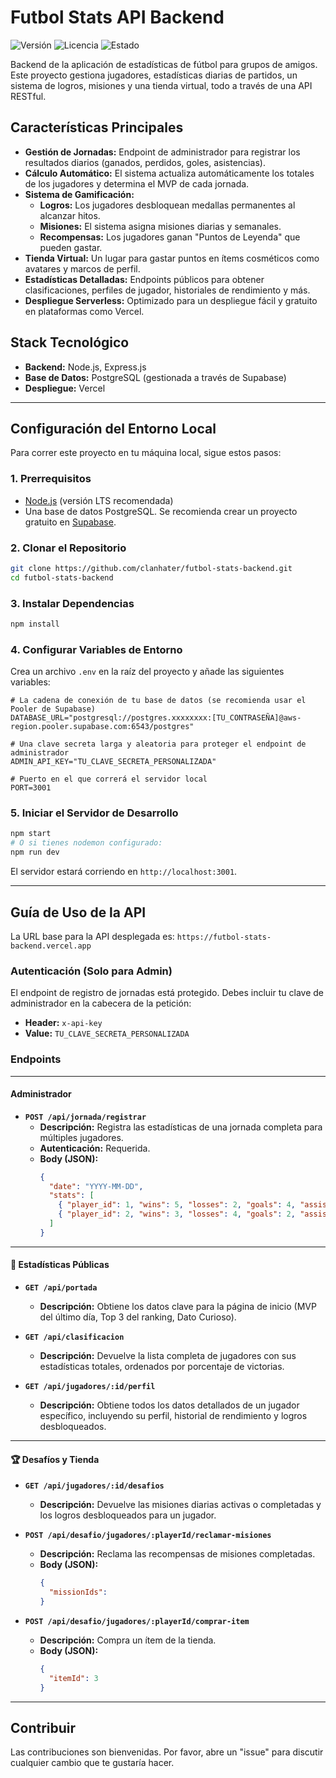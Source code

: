 # Futbol Stats API Backend

![Versión](https://img.shields.io/badge/version-1.0.0-blue)
![Licencia](https://img.shields.io/badge/license-MIT-green)
![Estado](https://img.shields.io/badge/status-completo-brightgreen)

Backend de la aplicación de estadísticas de fútbol para grupos de amigos. Este proyecto gestiona jugadores, estadísticas diarias de partidos, un sistema de logros, misiones y una tienda virtual, todo a través de una API RESTful.

## Características Principales

-   **Gestión de Jornadas:** Endpoint de administrador para registrar los resultados diarios (ganados, perdidos, goles, asistencias).
-   **Cálculo Automático:** El sistema actualiza automáticamente los totales de los jugadores y determina el MVP de cada jornada.
-   **Sistema de Gamificación:**
    -   **Logros:** Los jugadores desbloquean medallas permanentes al alcanzar hitos.
    -   **Misiones:** El sistema asigna misiones diarias y semanales.
    -   **Recompensas:** Los jugadores ganan "Puntos de Leyenda" que pueden gastar.
-   **Tienda Virtual:** Un lugar para gastar puntos en ítems cosméticos como avatares y marcos de perfil.
-   **Estadísticas Detalladas:** Endpoints públicos para obtener clasificaciones, perfiles de jugador, historiales de rendimiento y más.
-   **Despliegue Serverless:** Optimizado para un despliegue fácil y gratuito en plataformas como Vercel.

## Stack Tecnológico

-   **Backend:** Node.js, Express.js
-   **Base de Datos:** PostgreSQL (gestionada a través de Supabase)
-   **Despliegue:** Vercel

---

## Configuración del Entorno Local

Para correr este proyecto en tu máquina local, sigue estos pasos:

### 1. Prerrequisitos

-   [Node.js](https://nodejs.org/) (versión LTS recomendada)
-   Una base de datos PostgreSQL. Se recomienda crear un proyecto gratuito en [Supabase](https://supabase.com).

### 2. Clonar el Repositorio

```bash
git clone https://github.com/clanhater/futbol-stats-backend.git
cd futbol-stats-backend
```

### 3. Instalar Dependencias

```bash
npm install
```

### 4. Configurar Variables de Entorno

Crea un archivo `.env` en la raíz del proyecto y añade las siguientes variables:

```dotenv
# La cadena de conexión de tu base de datos (se recomienda usar el Pooler de Supabase)
DATABASE_URL="postgresql://postgres.xxxxxxxx:[TU_CONTRASEÑA]@aws-region.pooler.supabase.com:6543/postgres"

# Una clave secreta larga y aleatoria para proteger el endpoint de administrador
ADMIN_API_KEY="TU_CLAVE_SECRETA_PERSONALIZADA"

# Puerto en el que correrá el servidor local
PORT=3001
```

### 5. Iniciar el Servidor de Desarrollo

```bash
npm start
# O si tienes nodemon configurado:
npm run dev
```

El servidor estará corriendo en `http://localhost:3001`.

---

## Guía de Uso de la API

La URL base para la API desplegada es: `https://futbol-stats-backend.vercel.app`

### Autenticación (Solo para Admin)

El endpoint de registro de jornadas está protegido. Debes incluir tu clave de administrador en la cabecera de la petición:

-   **Header:** `x-api-key`
-   **Value:** `TU_CLAVE_SECRETA_PERSONALIZADA`

### Endpoints

---

####  Administrador

-   **`POST /api/jornada/registrar`**
    -   **Descripción:** Registra las estadísticas de una jornada completa para múltiples jugadores.
    -   **Autenticación:** Requerida.
    -   **Body (JSON):**
        ```json
        {
          "date": "YYYY-MM-DD",
          "stats": [
            { "player_id": 1, "wins": 5, "losses": 2, "goals": 4, "assists": 3 },
            { "player_id": 2, "wins": 3, "losses": 4, "goals": 2, "assists": 1 }
          ]
        }
        ```

---

#### 👑 Estadísticas Públicas

-   **`GET /api/portada`**
    -   **Descripción:** Obtiene los datos clave para la página de inicio (MVP del último día, Top 3 del ranking, Dato Curioso).

-   **`GET /api/clasificacion`**
    -   **Descripción:** Devuelve la lista completa de jugadores con sus estadísticas totales, ordenados por porcentaje de victorias.

-   **`GET /api/jugadores/:id/perfil`**
    -   **Descripción:** Obtiene todos los datos detallados de un jugador específico, incluyendo su perfil, historial de rendimiento y logros desbloqueados.

---

#### 🏆 Desafíos y Tienda

-   **`GET /api/jugadores/:id/desafios`**
    -   **Descripción:** Devuelve las misiones diarias activas o completadas y los logros desbloqueados para un jugador.

-   **`POST /api/desafio/jugadores/:playerId/reclamar-misiones`**
    -   **Descripción:** Reclama las recompensas de misiones completadas.
    -   **Body (JSON):**
        ```json
        {
          "missionIds":
        }
        ```

-   **`POST /api/desafio/jugadores/:playerId/comprar-item`**
    -   **Descripción:** Compra un ítem de la tienda.
    -   **Body (JSON):**
        ```json
        {
          "itemId": 3
        }
        ```

---

## Contribuir

Las contribuciones son bienvenidas. Por favor, abre un "issue" para discutir cualquier cambio que te gustaría hacer.